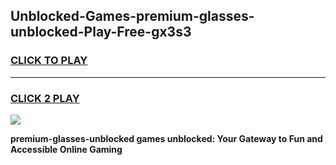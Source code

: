 
## Unblocked-Games-premium-glasses-unblocked-Play-Free-gx3s3
<h3>
<a href="https://premium76.site?title=premium-glasses-unblocked&ref=19M">CLICK TO PLAY</a></h3>
<hr>

<h3>
<a href="https://premium76.site?title=premium-glasses-unblocked&ref=19M">CLICK 2 PLAY</a>
  
</h3>

<a href="https://premium76.site?title=premium-glasses-unblocked&ref=19M"><img src="https://clearcache.store/games.png"></a>


**premium-glasses-unblocked games unblocked: Your Gateway to Fun and Accessible Online Gaming**
